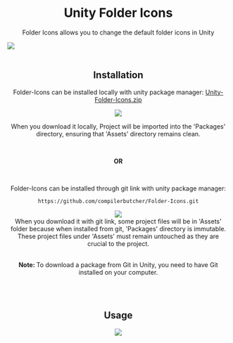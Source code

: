 <!----------------------------------------------------Main Header Part------------------------------------------------------------------ -->
<h1 align="center">Unity Folder Icons</h1>

<p align="center"> Folder Icons allows you to change the default folder icons in Unity </p>
<img src="https://github.com/compilerbutcher/Folder-Icons/assets/97310008/6505017d-5228-43ce-9d02-a574aa1df4ac.png">
<br>
<br>
<!-- ------------------------------------------------------------------------------------------------------------------------------- -->



<!----------------------------------------------------Local Installation Part------------------------------------------------------------------ -->
<h2 align="center">Installation</h2>
<p align="center">
  Folder-Icons can be installed locally with unity package manager:
<a href="https://github.com/compilerbutcher/Unity-Folder-Icons/archive/refs/heads/main.zip">Unity-Folder-Icons.zip</a>
</p>




<div align="center">
<img src="https://github.com/compilerbutcher/Unity-Folder-Icons/assets/97310008/e64eceed-0b52-4aea-bec7-7ecfa9895668.gif">
</div>

<div align="center">
 <p>When you download it locally, Project will be imported into the 'Packages' directory, ensuring that 'Assets' directory remains clean.</p>
</div>

<!-- ------------------------------------------------------------------------------------------------------------------------------- -->




<!----------------------------------------------------Git Installation Part------------------------------------------------------------------ -->
<br>

<div align="center">
 <p><strong>OR</strong></p>
</div>

<br>

<p align="center">Folder-Icons can be installed through git link with unity package manager:</p>
<div align="center">

 ```
https://github.com/compilerbutcher/Folder-Icons.git
```
</div>

<div align="center">
<img src="https://github.com/compilerbutcher/Unity-Folder-Icons/assets/97310008/bfe6a37b-a648-4f37-81a3-930ccda1416e.gif">
</div>

<div align="center">
  When you download it with git link, some project files will be in 'Assets' folder because when installed from git, 'Packages' directory is immutable.
  These project files under 'Assets' must remain untouched as they are crucial to the project.
</div>

<br>
<div align="center">
 <p> <strong>Note: </strong>To download a package from Git in Unity, you need to have Git installed on your computer.</p>
 
</div>
<!-- ------------------------------------------------------------------------------------------------------------------------------- -->





<!----------------------------------------------------Usage Part------------------------------------------------------------------ -->
<br>
<br>
<h2 align= "center">Usage</h2>

<div align="center">
<img src="https://github.com/compilerbutcher/Unity-Folder-Icons/assets/97310008/b90aa679-e190-4db1-989c-ef34d07c5d05.gif">
</div>


<!-- ------------------------------------------------------------------------------------------------------------------------------- -->


